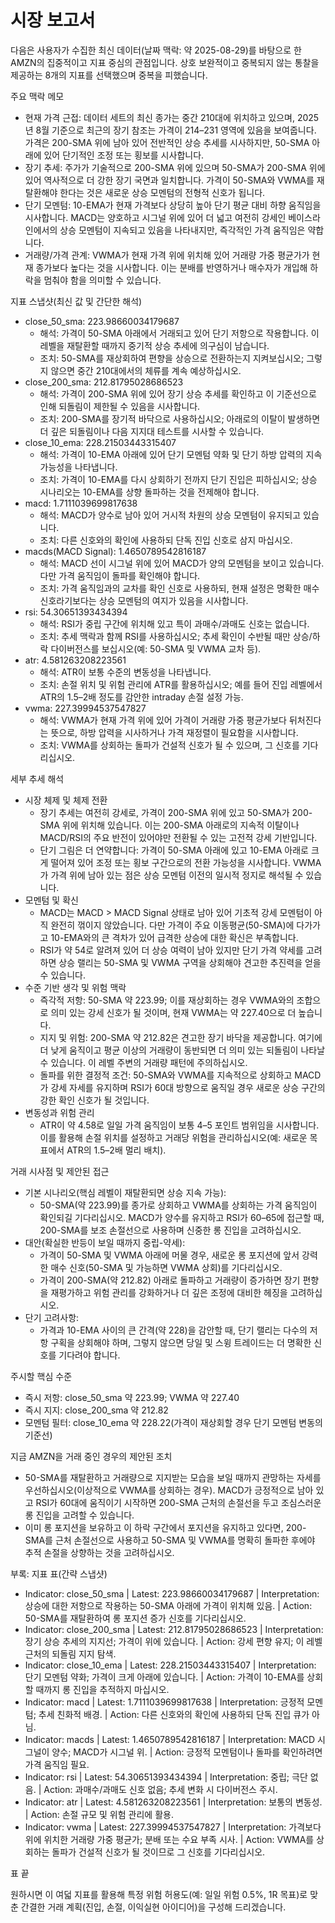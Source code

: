 # 시장 보고서

다음은 사용자가 수집한 최신 데이터(날짜 맥락: 약 2025-08-29)를 바탕으로 한 AMZN의 집중적이고 지표 중심의 관점입니다. 상호 보완적이고 중복되지 않는 통찰을 제공하는 8개의 지표를 선택했으며 중복을 피했습니다.

주요 맥락 메모
- 현재 가격 근접: 데이터 세트의 최신 종가는 중간 210대에 위치하고 있으며, 2025년 8월 기준으로 최근의 장기 참조는 가격이 214–231 영역에 있음을 보여줍니다. 가격은 200-SMA 위에 남아 있어 전반적인 상승 추세를 시사하지만, 50-SMA 아래에 있어 단기적인 조정 또는 횡보를 시사합니다.
- 장기 추세: 주가가 기술적으로 200-SMA 위에 있으며 50-SMA가 200-SMA 위에 있어 역사적으로 더 강한 장기 국면과 일치합니다. 가격이 50-SMA와 VWMA를 재탈환해야 한다는 것은 새로운 상승 모멘텀의 전형적 신호가 됩니다.
- 단기 모멘텀: 10-EMA가 현재 가격보다 상당히 높아 단기 평균 대비 하향 움직임을 시사합니다. MACD는 양호하고 시그널 위에 있어 더 넓고 여전히 강세인 베이스라인에서의 상승 모멘텀이 지속되고 있음을 나타내지만, 즉각적인 가격 움직임은 약합니다.
- 거래량/가격 관계: VWMA가 현재 가격 위에 위치해 있어 거래량 가중 평균가가 현재 종가보다 높다는 것을 시사합니다. 이는 분배를 반영하거나 매수자가 개입해 하락을 멈춰야 함을 의미할 수 있습니다.

지표 스냅샷(최신 값 및 간단한 해석)
- close_50_sma: 223.98660034179687
  - 해석: 가격이 50-SMA 아래에서 거래되고 있어 단기 저항으로 작용합니다. 이 레벨을 재탈환할 때까지 중기적 상승 추세에 의구심이 남습니다.
  - 조치: 50-SMA를 재상회하여 편향을 상승으로 전환하는지 지켜보십시오; 그렇지 않으면 중간 210대에서의 체류를 계속 예상하십시오.
- close_200_sma: 212.81795028686523
  - 해석: 가격이 200-SMA 위에 있어 장기 상승 추세를 확인하고 이 기준선으로 인해 되돌림이 제한될 수 있음을 시사합니다.
  - 조치: 200-SMA를 장기적 바닥으로 사용하십시오; 아래로의 이탈이 발생하면 더 깊은 되돌림이나 다음 지지대 테스트를 시사할 수 있습니다.
- close_10_ema: 228.21503443315407
  - 해석: 가격이 10-EMA 아래에 있어 단기 모멘텀 약화 및 단기 하방 압력의 지속 가능성을 나타냅니다.
  - 조치: 가격이 10-EMA를 다시 상회하기 전까지 단기 진입은 피하십시오; 상승 시나리오는 10-EMA를 상향 돌파하는 것을 전제해야 합니다.
- macd: 1.7111039699817638
  - 해석: MACD가 양수로 남아 있어 거시적 차원의 상승 모멘텀이 유지되고 있습니다.
  - 조치: 다른 신호와의 확인에 사용하되 단독 진입 신호로 삼지 마십시오.
- macds(MACD Signal): 1.4650789542816187
  - 해석: MACD 선이 시그널 위에 있어 MACD가 양의 모멘텀을 보이고 있습니다. 다만 가격 움직임이 돌파를 확인해야 합니다.
  - 조치: 가격 움직임과의 교차를 확인 신호로 사용하되, 현재 설정은 명확한 매수 신호라기보다는 상승 모멘텀의 여지가 있음을 시사합니다.
- rsi: 54.30651393434394
  - 해석: RSI가 중립 구간에 위치해 있고 특이 과매수/과매도 신호는 없습니다.
  - 조치: 추세 맥락과 함께 RSI를 사용하십시오; 추세 확인이 수반될 때만 상승/하락 다이버전스를 보십시오(예: 50-SMA 및 VWMA 교차 등).
- atr: 4.581263208223561
  - 해석: ATR이 보통 수준의 변동성을 나타냅니다.
  - 조치: 손절 위치 및 위험 관리에 ATR를 활용하십시오; 예를 들어 진입 레벨에서 ATR의 1.5–2배 정도를 감안한 intraday 손절 설정 가능.
- vwma: 227.39994537547827
  - 해석: VWMA가 현재 가격 위에 있어 가격이 거래량 가중 평균가보다 뒤처진다는 뜻으로, 하방 압력을 시사하거나 가격 재정렬이 필요함을 시사합니다.
  - 조치: VWMA를 상회하는 돌파가 건설적 신호가 될 수 있으며, 그 신호를 기다리십시오.

세부 추세 해석
- 시장 체제 및 체제 전환
  - 장기 추세는 여전히 강세로, 가격이 200-SMA 위에 있고 50-SMA가 200-SMA 위에 위치해 있습니다. 이는 200-SMA 아래로의 지속적 이탈이나 MACD/RSI의 주요 반전이 있어야만 전환될 수 있는 고전적 강세 기반입니다.
  - 단기 그림은 더 연약합니다: 가격이 50-SMA 아래에 있고 10-EMA 아래로 크게 떨어져 있어 조정 또는 횡보 구간으로의 전환 가능성을 시사합니다. VWMA가 가격 위에 남아 있는 점은 상승 모멘텀 이전의 일시적 정지로 해석될 수 있습니다.
- 모멘텀 및 확신
  - MACD는 MACD > MACD Signal 상태로 남아 있어 기초적 강세 모멘텀이 아직 완전히 꺾이지 않았습니다. 다만 가격이 주요 이동평균(50-SMA)에 다가가고 10-EMA와의 큰 격차가 있어 급격한 상승에 대한 확신은 부족합니다.
  - RSI가 약 54로 알려져 있어 더 상승 여력이 남아 있지만 단기 가격 약세를 고려하면 상승 랠리는 50-SMA 및 VWMA 구역을 상회해야 견고한 추진력을 얻을 수 있습니다.
- 수준 기반 생각 및 위험 맥락
  - 즉각적 저항: 50-SMA 약 223.99; 이를 재상회하는 경우 VWMA와의 조합으로 의미 있는 강세 신호가 될 것이며, 현재 VWMA는 약 227.40으로 더 높습니다.
  - 지지 및 위험: 200-SMA 약 212.82은 견고한 장기 바닥을 제공합니다. 여기에 더 낮게 움직이고 평균 이상의 거래량이 동반되면 더 의미 있는 되돌림이 나타날 수 있습니다. 이 레벨 주변의 거래량 패턴에 주의하십시오.
  - 돌파를 위한 결정적 조건: 50-SMA와 VWMA를 지속적으로 상회하고 MACD가 강세 자세를 유지하며 RSI가 60대 방향으로 움직일 경우 새로운 상승 구간의 강한 확인 신호가 될 것입니다.
- 변동성과 위험 관리
  - ATR이 약 4.58로 일일 가격 움직임이 보통 4–5 포인트 범위임을 시사합니다. 이를 활용해 손절 위치를 설정하고 거래당 위험을 관리하십시오(예: 새로운 목표에서 ATR의 1.5–2배 멀리 배치).

거래 시사점 및 제안된 접근
- 기본 시나리오(핵심 레벨이 재탈환되면 상승 지속 가능):
  - 50-SMA(약 223.99)를 종가로 상회하고 VWMA를 상회하는 가격 움직임이 확인되길 기다리십시오. MACD가 양수를 유지하고 RSI가 60–65에 접근할 때, 200-SMA를 보조 손절선으로 사용하며 신중한 롱 진입을 고려하십시오.
- 대안(확실한 반등이 보일 때까지 중립-약세):
  - 가격이 50-SMA 및 VWMA 아래에 머물 경우, 새로운 롱 포지션에 앞서 강력한 매수 신호(50-SMA 및 가능하면 VWMA 상회)를 기다리십시오.
  - 가격이 200-SMA(약 212.82) 아래로 돌파하고 거래량이 증가하면 장기 편향을 재평가하고 위험 관리를 강화하거나 더 깊은 조정에 대비한 헤징을 고려하십시오.
- 단기 고려사항:
  - 가격과 10-EMA 사이의 큰 간격(약 228)을 감안할 때, 단기 랠리는 다수의 저항 구획을 상회해야 하며, 그렇지 않으면 당일 및 스윙 트레이드는 더 명확한 신호를 기다려야 합니다.

주시할 핵심 수준
- 즉시 저항: close_50_sma 약 223.99; VWMA 약 227.40
- 즉시 지지: close_200_sma 약 212.82
- 모멘텀 필터: close_10_ema 약 228.22(가격이 재상회할 경우 단기 모멘텀 변동의 기준선)

지금 AMZN을 거래 중인 경우의 제안된 조치
- 50-SMA를 재탈환하고 거래량으로 지지받는 모습을 보일 때까지 관망하는 자세를 우선하십시오(이상적으로 VWMA를 상회하는 경우). MACD가 긍정적으로 남아 있고 RSI가 60대에 움직이기 시작하면 200-SMA 근처의 손절선을 두고 조심스러운 롱 진입을 고려할 수 있습니다.
- 이미 롱 포지션을 보유하고 이 하락 구간에서 포지션을 유지하고 있다면, 200-SMA를 근처 손절선으로 사용하고 50-SMA 및 VWMA를 명확히 돌파한 후에야 추적 손절을 상향하는 것을 고려하십시오.

부록: 지표 표(간략 스냅샷)
- Indicator: close_50_sma | Latest: 223.98660034179687 | Interpretation: 상승에 대한 저항으로 작용하는 50-SMA 아래에 가격이 위치해 있음. | Action: 50-SMA를 재탈환하여 롱 포지션 증가 신호를 기다리십시오.
- Indicator: close_200_sma | Latest: 212.81795028686523 | Interpretation: 장기 상승 추세의 지지선; 가격이 위에 있습니다. | Action: 강세 편향 유지; 이 레벨 근처의 되돌림 지지 탐색.
- Indicator: close_10_ema | Latest: 228.21503443315407 | Interpretation: 단기 모멘텀 약화; 가격이 크게 아래에 있습니다. | Action: 가격이 10-EMA를 상회할 때까지 롱 진입을 추적하지 마십시오.
- Indicator: macd | Latest: 1.7111039699817638 | Interpretation: 긍정적 모멘텀; 추세 친화적 배경. | Action: 다른 신호와의 확인에 사용하되 단독 진입 큐가 아님.
- Indicator: macds | Latest: 1.4650789542816187 | Interpretation: MACD 시그널이 양수; MACD가 시그널 위. | Action: 긍정적 모멘텀이나 돌파를 확인하려면 가격 움직임 필요.
- Indicator: rsi | Latest: 54.30651393434394 | Interpretation: 중립; 극단 없음. | Action: 과매수/과매도 신호 없음; 추세 변화 시 다이버전스 주시.
- Indicator: atr | Latest: 4.581263208223561 | Interpretation: 보통의 변동성. | Action: 손절 규모 및 위험 관리에 활용.
- Indicator: vwma | Latest: 227.39994537547827 | Interpretation: 가격보다 위에 위치한 거래량 가중 평균가; 분배 또는 수요 부족 시사. | Action: VWMA를 상회하는 돌파가 건설적 신호가 될 것이므로 그 신호를 기다리십시오.

표 끝

원하시면 이 여덟 지표를 활용해 특정 위험 허용도(예: 일일 위험 0.5%, 1R 목표)로 맞춘 간결한 거래 계획(진입, 손절, 이익실현 아이디어)을 구성해 드리겠습니다.
